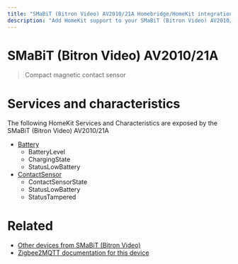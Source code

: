 ```yaml
---
title: "SMaBiT (Bitron Video) AV2010/21A Homebridge/HomeKit integration"
description: "Add HomeKit support to your SMaBiT (Bitron Video) AV2010/21A, using Homebridge, Zigbee2MQTT and homebridge-z2m."
---
```

<!---
This file has been GENERATED using src/docgen/docgen.ts
DO NOT EDIT THIS FILE MANUALLY!
-->
# SMaBiT (Bitron Video) AV2010/21A
> Compact magnetic contact sensor


# Services and characteristics
The following HomeKit Services and Characteristics are exposed by
the SMaBiT (Bitron Video) AV2010/21A

* [Battery](../../battery.md)
  * BatteryLevel
  * ChargingState
  * StatusLowBattery
* [ContactSensor](../../sensors.md)
  * ContactSensorState
  * StatusLowBattery
  * StatusTampered


# Related
* [Other devices from SMaBiT (Bitron Video)](../index.md#smabit_bitron_video)
* [Zigbee2MQTT documentation for this device](https://www.zigbee2mqtt.io/devices/AV2010_21A.html)